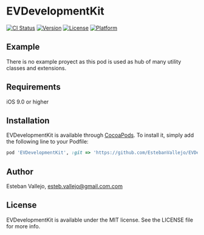 # EVDevelopmentKit

[![CI Status](http://img.shields.io/travis/EstebanVallejo/EVDevelopmentKit.svg?style=flat)](https://travis-ci.org/EstebanVallejo/EVDevelopmentKit)
[![Version](https://img.shields.io/cocoapods/v/EVDevelopmentKit.svg?style=flat)](http://cocoapods.org/pods/EVDevelopmentKit)
[![License](https://img.shields.io/cocoapods/l/EVDevelopmentKit.svg?style=flat)](http://cocoapods.org/pods/EVDevelopmentKit)
[![Platform](https://img.shields.io/cocoapods/p/EVDevelopmentKit.svg?style=flat)](http://cocoapods.org/pods/EVDevelopmentKit)

## Example
There is no example proyect as this pod is used as hub of many utility classes and extensions.

## Requirements
iOS 9.0 or higher

## Installation

EVDevelopmentKit is available through [CocoaPods](http://cocoapods.org). To install
it, simply add the following line to your Podfile:

```ruby
pod 'EVDevelopmentKit', :git => 'https://github.com/EstebanVallejo/EVDevelopmentKit.git'
```

## Author

Esteban Vallejo, esteb.vallejo@gmail.com.com

## License

EVDevelopmentKit is available under the MIT license. See the LICENSE file for more info.
